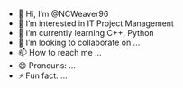 - 👋 Hi, I’m @NCWeaver96
- 👀 I’m interested in IT Project Management
- 🌱 I’m currently learning C++, Python 
- 💞️ I’m looking to collaborate on ...
- 📫 How to reach me ...
- 😄 Pronouns: ...
- ⚡ Fun fact: ...

<!---
NCWeaver96/NCWeaver96 is a ✨ special ✨ repository because its `README.md` (this file) appears on your GitHub profile.
You can click the Preview link to take a look at your changes.
--->
